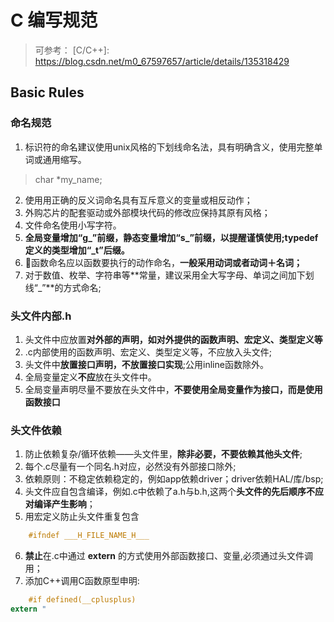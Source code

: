 # C 编写规范 
> 可参考：
> [C/C++]: https://blog.csdn.net/m0_67597657/article/details/135318429


## Basic Rules

### 命名规范
1. 标识符的命名建议使用unix风格的下划线命名法，具有明确含义，使用完整单词或通用缩写。
> char *my_name;
2. 使用用正确的反义词命名具有互斥意义的变量或相反动作；
3. 外购芯片的配套驱动或外部模块代码的修改应保持其原有风格；
4. 文件命名使用小写字符。
5. **全局变量增加“g_”前缀，静态变量增加“s_”前缀，以提醒谨慎使用;typedef定义的类型增加“_t”后缀。**
6. 函数命名应以函数要执行的动作命名，**一般采用动词或者动词＋名词；**
7. 对于数值、枚举、字符串等**常量，建议采用全大写字母、单词之间加下划线“_”**的方式命名;

### 头文件内部.h
1. 头文件中应放置**对外部的声明，如对外提供的函数声明、宏定义、类型定义等**
2. .c内部使用的函数声明、宏定义、类型定义等，不应放入头文件;
3. 头文件中**放置接口声明，不放置接口实现**;公用inline函数除外。
4. 全局变量定义**不应**放在头文件中。
5. 全局变量声明尽量不要放在头文件中，**不要使用全局变量作为接口，而是使用函数接口**

### 头文件依赖
1. 防止依赖复杂/循环依赖——头文件里，**除非必要，不要依赖其他头文件**;
2. 每个.c尽量有一个同名.h对应，必然没有外部接口除外;
3. 依赖原则：不稳定依赖稳定的，例如app依赖driver；driver依赖HAL/库/bsp;
4. 头文件应自包含编译，例如.c中依赖了a.h与b.h,这两个**头文件的先后顺序不应对编译产生影响**；
5. 用宏定义防止头文件重复包含
```C
    #ifndef ___H_FILE_NAME_H___
```
6. **禁止**在.c中通过 **extern** 的方式使用外部函数接口、变量,必须通过头文件调用；
7. 添加C++调用C函数原型申明:
```C
    #if defined(__cplusplus)
extern "
